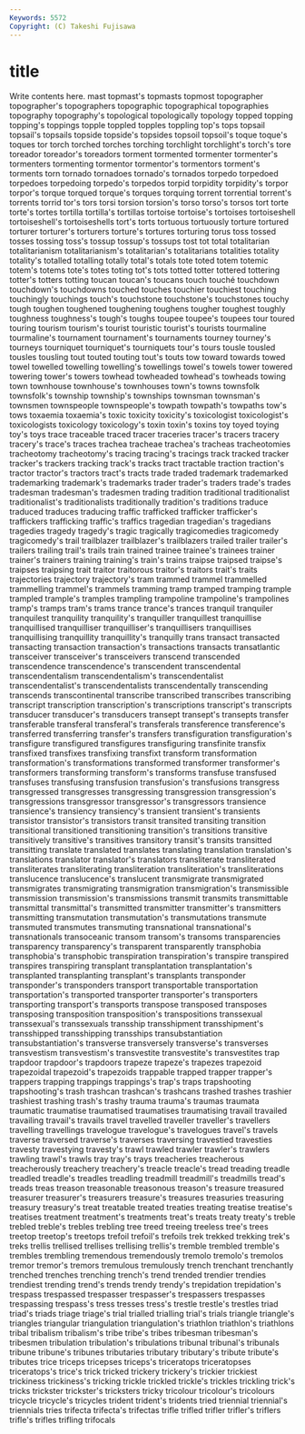 ```yaml
---
Keywords: 5572 
Copyright: (C) Takeshi Fujisawa
---
```


# title

Write contents here.
mast topmast's topmasts topmost
topographer topographer's topographers topographic topographical topographies topography topography's topological topologically
topology topped topping topping's toppings topple toppled topples toppling top's
tops topsail topsail's topsails topside topside's topsides topsoil topsoil's toque
toque's toques tor torch torched torches torching torchlight torchlight's torch's
tore toreador toreador's toreadors torment tormented tormenter tormenter's tormenters tormenting
tormentor tormentor's tormentors torment's torments torn tornado tornadoes tornado's tornados
torpedo torpedoed torpedoes torpedoing torpedo's torpedos torpid torpidity torpidity's torpor
torpor's torque torqued torque's torques torquing torrent torrential torrent's torrents
torrid tor's tors torsi torsion torsion's torso torso's torsos tort
torte torte's tortes tortilla tortilla's tortillas tortoise tortoise's tortoises tortoiseshell
tortoiseshell's tortoiseshells tort's torts tortuous tortuously torture tortured torturer torturer's
torturers torture's tortures torturing torus toss tossed tosses tossing toss's
tossup tossup's tossups tost tot total totalitarian totalitarianism totalitarianism's totalitarian's
totalitarians totalities totality totality's totalled totalling totally total's totals tote
toted totem totemic totem's totems tote's totes toting tot's tots
totted totter tottered tottering totter's totters totting toucan toucan's toucans
touch touché touchdown touchdown's touchdowns touched touches touchier touchiest touching
touchingly touchings touch's touchstone touchstone's touchstones touchy tough toughen toughened
toughening toughens tougher toughest toughly toughness toughness's tough's toughs toupee
toupee's toupees tour toured touring tourism tourism's tourist touristic tourist's
tourists tourmaline tourmaline's tournament tournament's tournaments tourney tourney's tourneys tourniquet
tourniquet's tourniquets tour's tours tousle tousled tousles tousling tout touted
touting tout's touts tow toward towards towed towel towelled towelling
towelling's towellings towel's towels tower towered towering tower's towers towhead
towheaded towhead's towheads towing town townhouse townhouse's townhouses town's towns
townsfolk townsfolk's township township's townships townsman townsman's townsmen townspeople townspeople's
towpath towpath's towpaths tow's tows toxaemia toxaemia's toxic toxicity toxicity's
toxicologist toxicologist's toxicologists toxicology toxicology's toxin toxin's toxins toy toyed
toying toy's toys trace traceable traced tracer traceries tracer's tracers
tracery tracery's trace's traces trachea tracheae trachea's tracheas tracheotomies tracheotomy
tracheotomy's tracing tracing's tracings track tracked tracker tracker's trackers tracking
track's tracks tract tractable traction traction's tractor tractor's tractors tract's
tracts trade traded trademark trademarked trademarking trademark's trademarks trader trader's
traders trade's trades tradesman tradesman's tradesmen trading tradition traditional traditionalist
traditionalist's traditionalists traditionally tradition's traditions traduce traduced traduces traducing traffic
trafficked trafficker trafficker's traffickers trafficking traffic's traffics tragedian tragedian's tragedians
tragedies tragedy tragedy's tragic tragically tragicomedies tragicomedy tragicomedy's trail trailblazer
trailblazer's trailblazers trailed trailer trailer's trailers trailing trail's trails train
trained trainee trainee's trainees trainer trainer's trainers training training's train's
trains traipse traipsed traipse's traipses traipsing trait traitor traitorous traitor's
traitors trait's traits trajectories trajectory trajectory's tram trammed trammel trammelled
trammelling trammel's trammels tramming tramp tramped tramping trample trampled trample's
tramples trampling trampoline trampoline's trampolines tramp's tramps tram's trams trance
trance's trances tranquil tranquiler tranquilest tranquility tranquility's tranquiller tranquillest tranquillise
tranquillised tranquilliser tranquilliser's tranquillisers tranquillises tranquillising tranquillity tranquillity's tranquilly trans
transact transacted transacting transaction transaction's transactions transacts transatlantic transceiver transceiver's
transceivers transcend transcended transcendence transcendence's transcendent transcendental transcendentalism transcendentalism's transcendentalist
transcendentalist's transcendentalists transcendentally transcending transcends transcontinental transcribe transcribed transcribes transcribing
transcript transcription transcription's transcriptions transcript's transcripts transducer transducer's transducers transept
transept's transepts transfer transferable transferal transferal's transferals transference transference's transferred
transferring transfer's transfers transfiguration transfiguration's transfigure transfigured transfigures transfiguring transfinite
transfix transfixed transfixes transfixing transfixt transform transformation transformation's transformations transformed
transformer transformer's transformers transforming transform's transforms transfuse transfused transfuses transfusing
transfusion transfusion's transfusions transgress transgressed transgresses transgressing transgression transgression's transgressions
transgressor transgressor's transgressors transience transience's transiency transiency's transient transient's transients
transistor transistor's transistors transit transited transiting transition transitional transitioned transitioning
transition's transitions transitive transitively transitive's transitives transitory transit's transits transitted
transitting translate translated translates translating translation translation's translations translator translator's
translators transliterate transliterated transliterates transliterating transliteration transliteration's transliterations translucence translucence's
translucent transmigrate transmigrated transmigrates transmigrating transmigration transmigration's transmissible transmission transmission's
transmissions transmit transmits transmittable transmittal transmittal's transmitted transmitter transmitter's transmitters
transmitting transmutation transmutation's transmutations transmute transmuted transmutes transmuting transnational transnational's
transnationals transoceanic transom transom's transoms transparencies transparency transparency's transparent transparently
transphobia transphobia's transphobic transpiration transpiration's transpire transpired transpires transpiring transplant
transplantation transplantation's transplanted transplanting transplant's transplants transponder transponder's transponders transport
transportable transportation transportation's transported transporter transporter's transporters transporting transport's transports
transpose transposed transposes transposing transposition transposition's transpositions transsexual transsexual's transsexuals
transship transshipment transshipment's transshipped transshipping transships transubstantiation transubstantiation's transverse transversely
transverse's transverses transvestism transvestism's transvestite transvestite's transvestites trap trapdoor trapdoor's
trapdoors trapeze trapeze's trapezes trapezoid trapezoidal trapezoid's trapezoids trappable trapped
trapper trapper's trappers trapping trappings trappings's trap's traps trapshooting trapshooting's
trash trashcan trashcan's trashcans trashed trashes trashier trashiest trashing trash's
trashy trauma trauma's traumas traumata traumatic traumatise traumatised traumatises traumatising
travail travailed travailing travail's travails travel travelled traveller traveller's travellers
travelling travellings travelogue travelogue's travelogues travel's travels traverse traversed traverse's
traverses traversing travestied travesties travesty travestying travesty's trawl trawled trawler
trawler's trawlers trawling trawl's trawls tray tray's trays treacheries treacherous
treacherously treachery treachery's treacle treacle's tread treading treadle treadled treadle's
treadles treadling treadmill treadmill's treadmills tread's treads treas treason treasonable
treasonous treason's treasure treasured treasurer treasurer's treasurers treasure's treasures treasuries
treasuring treasury treasury's treat treatable treated treaties treating treatise treatise's
treatises treatment treatment's treatments treat's treats treaty treaty's treble trebled
treble's trebles trebling tree treed treeing treeless tree's trees treetop
treetop's treetops trefoil trefoil's trefoils trek trekked trekking trek's treks
trellis trellised trellises trellising trellis's tremble trembled tremble's trembles trembling
tremendous tremendously tremolo tremolo's tremolos tremor tremor's tremors tremulous tremulously
trench trenchant trenchantly trenched trenches trenching trench's trend trended trendier
trendies trendiest trending trend's trends trendy trendy's trepidation trepidation's trespass
trespassed trespasser trespasser's trespassers trespasses trespassing trespass's tress tresses tress's
trestle trestle's trestles triad triad's triads triage triage's trial trialled
trialling trial's trials triangle triangle's triangles triangular triangulation triangulation's triathlon
triathlon's triathlons tribal tribalism tribalism's tribe tribe's tribes tribesman tribesman's
tribesmen tribulation tribulation's tribulations tribunal tribunal's tribunals tribune tribune's tribunes
tributaries tributary tributary's tribute tribute's tributes trice triceps tricepses triceps's
triceratops triceratopses triceratops's trice's trick tricked trickery trickery's trickier trickiest
trickiness trickiness's tricking trickle trickled trickle's trickles trickling trick's tricks
trickster trickster's tricksters tricky tricolour tricolour's tricolours tricycle tricycle's tricycles
trident trident's tridents tried triennial triennial's triennials tries trifecta trifecta's
trifectas trifle trifled trifler trifler's triflers trifle's trifles trifling trifocals
